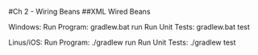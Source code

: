 #Ch 2 - Wiring Beans
##XML Wired Beans

Windows:
Run Program:	gradlew.bat run 
Run Unit Tests:		gradlew.bat test


Linus/iOS:
Run Program:	./gradlew run
Run Unit Tests:		./gradlew test
